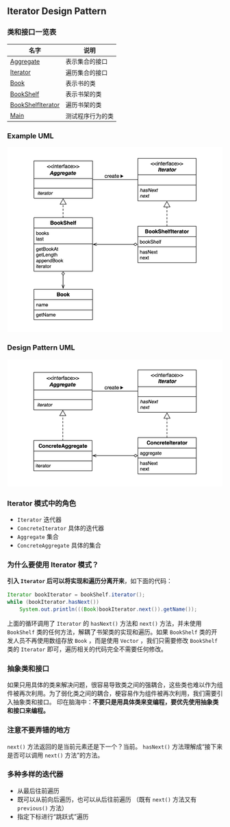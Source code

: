 ## Iterator Design Pattern

### 类和接口一览表

| 名字                                          | 说明             |
| --------------------------------------------- | ---------------- |
| [Aggregate](./Aggregate.java)                 | 表示集合的接口   |
| [Iterator](./Iterator.java)                   | 遍历集合的接口   |
| [Book](./Book.java)                           | 表示书的类       |
| [BookShelf](./BookShelf.java)                 | 表示书架的类     |
| [BookShelfIterator](./BookShelfIterator.java) | 遍历书架的类     |
| [Main](./Main.java)                           | 测试程序行为的类 |

### Example UML

![iterator-example](resource/iterator-example.png)

### Design Pattern UML

![iterator](resource/iterator.png)

### Iterator 模式中的角色

- `Iterator` 迭代器
- `ConcreteIterator` 具体的迭代器
- `Aggregate` 集合
- `ConcreteAggregate` 具体的集合

### 为什么要使用 Iterator 模式？

**引入 `Iterator` 后可以将实现和遍历分离开来**，如下面的代码：

```java
Iterator bookIterator = bookShelf.iterator();
while (bookIterator.hasNext())
    System.out.println(((Book)bookIterator.next()).getName());
```

上面的循环调用了 `Iterator` 的 `hasNext()` 方法和 `next()` 方法，并未使用 `BookShelf` 类的任何方法，解耦了书架类的实现和遍历。如果 `BookShelf` 类的开发人员不再使用数组存放 `Book` ，而是使用 `Vector` ，我们只需要修改 `BookShelf` 类的 `Iterator` 即可，遍历相关的代码完全不需要任何修改。

### 抽象类和接口

如果只用具体的类来解决问题，很容易导致类之间的强耦合，这些类也难以作为组件被再次利用。为了弱化类之间的耦合，梗容易作为组件被再次利用，我们需要引入抽象类和接口。
印在脑海中：**不要只是用具体类来变编程，要优先使用抽象类和接口来编程。**

### 注意不要弄错的地方

`next()` 方法返回的是当前元素还是下一个？当前。
`hasNext()` 方法理解成“接下来是否可以调用 `next()` 方法”的方法。

### 多种多样的迭代器

- 从最后往前遍历
- 既可以从前向后遍历，也可以从后往前遍历 （既有 `next()` 方法又有 `previous()` 方法）
- 指定下标进行“跳跃式”遍历

